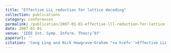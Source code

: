 ```yaml
---
title: "Effective LLL reduction for lattice decoding"
collection: publications
category: conferences
permalink: /publication/2007-01-01-effective-lll-reduction-for-lattice-decoding
date: 2007-01-01
venue: 'IEEE Int. Symp. Inform. Theory’07'
paperurl: ''
citation: 'Cong Ling and Nick Howgrave-Graham "<a href=''>Effective LLL reduction for lattice decoding</a>", IEEE Int. Symp. Inform. Theory’07, Nice, France, June 2007.'
---
```


